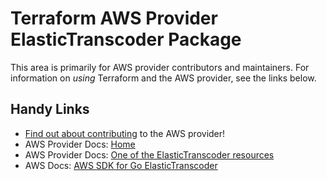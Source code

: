 # Terraform AWS Provider ElasticTranscoder Package

This area is primarily for AWS provider contributors and maintainers. For information on _using_ Terraform and the AWS provider, see the links below.


## Handy Links
* [Find out about contributing](../../../docs/contributing) to the AWS provider!
* AWS Provider Docs: [Home](https://registry.terraform.io/providers/hashicorp/aws/latest/docs)
* AWS Provider Docs: [One of the ElasticTranscoder resources](https://registry.terraform.io/providers/hashicorp/aws/latest/docs/resources/elastictranscoder_pipeline)
* AWS Docs: [AWS SDK for Go ElasticTranscoder](https://docs.aws.amazon.com/sdk-for-go/api/service/elastictranscoder/)
